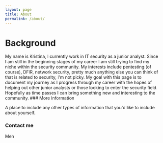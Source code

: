 ```yaml
---
layout: page
title: About
permalink: /about/
---
```


<h1>Background</h1>
My name is Kristina, I currently work in IT security as a junior analyst. Since I am still in the beginning stages of my career I am still 
trying to find my niche within the security community. My interests include pentesting (of course), DFIR, network security, pretty much anything else you can think of that is related to security, I'm not picky. My goal with this page is to document my journey as I progress through my career with the hopes of helping out other junior analysts or those looking to enter the security field. Hopefully as time passes I can bring something new and interesting to the community.
### More Information

A place to include any other types of information that you'd like to include about yourself.

### Contact me
Meh
